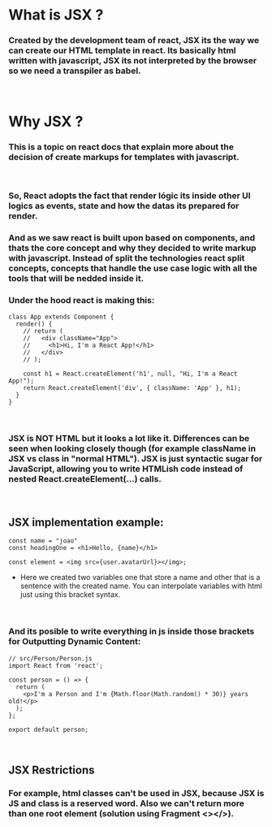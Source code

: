 # What is JSX ?
### Created by the development team of react, JSX its the way we can create our HTML template in react. Its basically html written with javascript, JSX its not interpreted by the browser so we need a transpiler as babel.
<br>

# Why JSX ?
### This is a topic on react docs that explain more about the decision of create markups for templates with javascript.
<br>

### So, React adopts the fact that render lógic its inside other UI logics as events, state and how the datas its prepared for render.
### And as we saw react is built upon based on components, and thats the core concept and why they decided to write markup with javascript. Instead of split the technologies react split concepts, concepts that handle the use case logic with all the tools that will be nedded inside it.
### Under the hood react is making this:
`````
class App extends Component {
  render() {
    // return (
    //   <div className="App">
    //     <h1>Hi, I'm a React App!</h1>
    //   </div>
    // );

    const h1 = React.createElement('h1', null, "Hi, I'm a React App!");
    return React.createElement('div', { className: 'App' }, h1);
  }
}
`````
<br>


### JSX is NOT HTML but it looks a lot like it. Differences can be seen when looking closely though (for example className in JSX vs class in "normal HTML"). JSX is just syntactic sugar for JavaScript, allowing you to write HTMLish code instead of nested React.createElement(...) calls.
<br>

## JSX implementation example: 
````
const name = "joao"
const headingOne = <h1>Hello, {name}</h1>

const element = <img src={user.avatarUrl}></img>;
````
* Here we created two variables one that store a name and other that is a sentence with the created name. You can interpolate variables with html just using this bracket syntax.
<br>

### And its posible to write everything in js inside those brackets for Outputting Dynamic Content:
````
// src/Person/Person.js
import React from 'react';

const person = () => {
  return (
    <p>I'm a Person and I'm {Math.floor(Math.random() * 30)} years old!</p>
  );
};

export default person;
````
<br>

## JSX Restrictions
### For example, html classes can't be used in JSX, because JSX is JS and class is a reserved word. Also we can't return more than one root element (solution using Fragment <></>).

